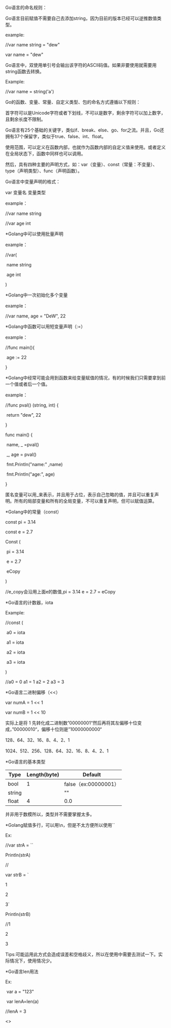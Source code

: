 Go语言的命名规则：

Go语言目前赋值不需要自己去添加string，因为目前的版本已经可以逆推数值类型。

example:

//var name string = "dew"

var name = "dew"

Go语言中，双使用单引号会输出该字符的ASCII码值。如果非要使用就需要用string函数去转换。

Example:

//var name = string('a')

Go的函数、变量、常量、自定义类型、包的命名方式遵循以下规则：

首字符可以是Unicode字符或者下划线，不可以是数字，剩余字符可以加上数字，且剩余长度不限制。

Go语言有25个基础的关键字，类似if、break、else、go、for之流。并且，Go还拥有37个保留字，类似于true、false、int、float。	

使用范围，可以定义在函数内部，也就作为函数内部的自定义值来使用。或者定义在全局状态下，函数中同样也可以调用。

然后，具有四种主要的声明方式，如：var（变量）、const（常量：不变量）、type（声明类型）、func（声明函数）。

Go语言中变量声明的格式：

var 变量名 变量类型

example：

//var name string

//var age int

*Golang中可以使用批量声明

example：

//var(

​	name string

​	age int

)

*Golang中一次初始化多个变量

example：

//var name, age = "DeW", 22

*Golang中函数可以用短变量声明（:=）

example：

//func main(){

​	age := 22

}

*Golang中经常可能会用到函数来给变量赋值的情况，有的时候我们只需要拿到前一个值或者后一个值。

example：

//func pval() (string, int) {

​	return "dew", 22

}

func main() {

​	name, _ =pval()

​	_, age = pval()

​	fmt.Println("name:" ,name)

​	fmt.Println("age:", age)

}

匿名变量可以用_来表示，并且用于占位，表示自己忽略的值，并且可以重复声明。所有的局部变量和所有的全局变量，不可以重复声明，但可以赋值运算。

*Golang中的常量（const）

const pi = 3.14

const e = 2.7

Const (

​	pi = 3.14

​	e = 2.7

​	eCopy

)

//e_copy会沿用上面e的数值,pi = 3.14 e = 2.7 = eCopy

*Go语言的计数器，iota

Example:

//const (

​	a0 = iota

​	a1 = iota

​	a2 = iota

​	a3 = iota

)

//a0 = 0 a1 = 1 a2 = 2 a3 = 3

*Go语言二进制偏移（<<）

var numA = 1 << 1

var numB = 1 << 10

实际上是将 1 先转化成二进制数”00000001“然后再将其左偏移十位变成，”00000010“，偏移十位则是”10000000000“

128、64、32、16、8、4、2、1

1024、512、256、128、64、32、16、8、4、2、1

*Go语言的基本类型

| Type   | Length(byte) | Default              |
| ------ | ------------ | -------------------- |
| bool   | 1            | false（ex:00000001） |
| string |              | ""                   |
| float  | 4            | 0.0                  |

并非用于数模所以，类型并不需要掌握太多。

*Golang赋值多行，可以用\n，但是不太方便所以使用``

Ex:

//var strA = ``

Println(strA)

//

var strB = `

1

2

3`

Println(strB)

//1

2

3

Tips:可能运用此方式会造成误差和空格歧义，所以在使用中需要去测试一下。实际情况下，使用情况少。

*Go语言len用法

Ex:

​	var a = "123"

​	var lenA=len(a)

//lenA = 3

<>